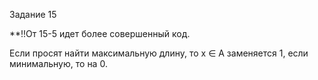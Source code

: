 Задание 15

**!!От 15-5 идет более совершенный код.


Если просят найти максимальную длину, то x ∈ A заменяется 1, если минимальную, то на 0.
